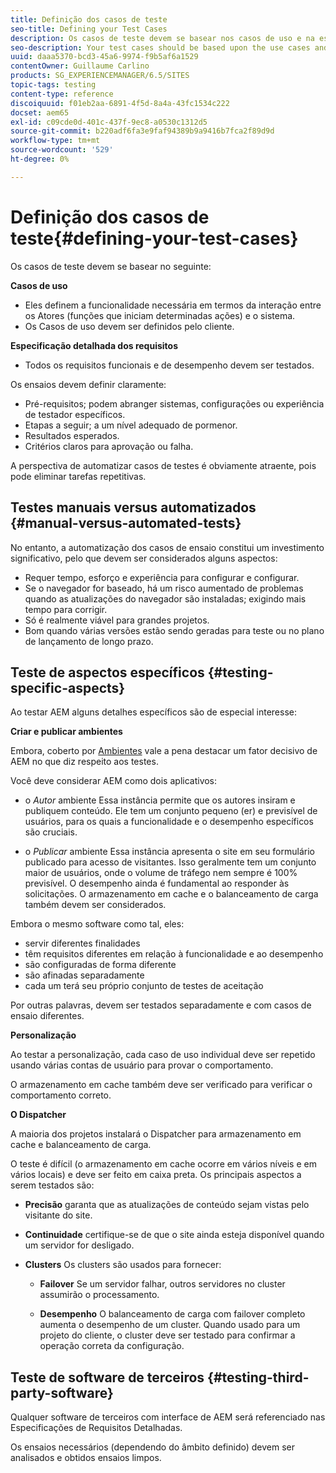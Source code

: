```yaml
---
title: Definição dos casos de teste
seo-title: Defining your Test Cases
description: Os casos de teste devem se basear nos casos de uso e na especificação detalhada dos requisitos
seo-description: Your test cases should be based upon the use cases and the detailed requirements specification
uuid: daaa5370-bcd3-45a6-9974-f9b5af6a1529
contentOwner: Guillaume Carlino
products: SG_EXPERIENCEMANAGER/6.5/SITES
topic-tags: testing
content-type: reference
discoiquuid: f01eb2aa-6891-4f5d-8a4a-43fc1534c222
docset: aem65
exl-id: c09cde0d-401c-437f-9ec8-a0530c1312d5
source-git-commit: b220adf6fa3e9faf94389b9a9416b7fca2f89d9d
workflow-type: tm+mt
source-wordcount: '529'
ht-degree: 0%

---
```


# Definição dos casos de teste{#defining-your-test-cases}

Os casos de teste devem se basear no seguinte:

**Casos de uso**

* Eles definem a funcionalidade necessária em termos da interação entre os Atores (funções que iniciam determinadas ações) e o sistema.
* Os Casos de uso devem ser definidos pelo cliente.

**Especificação detalhada dos requisitos**

* Todos os requisitos funcionais e de desempenho devem ser testados.

Os ensaios devem definir claramente:

* Pré-requisitos; podem abranger sistemas, configurações ou experiência de testador específicos.
* Etapas a seguir; a um nível adequado de pormenor.
* Resultados esperados.
* Critérios claros para aprovação ou falha.

A perspectiva de automatizar casos de testes é obviamente atraente, pois pode eliminar tarefas repetitivas.

## Testes manuais versus automatizados {#manual-versus-automated-tests}

No entanto, a automatização dos casos de ensaio constitui um investimento significativo, pelo que devem ser considerados alguns aspectos:

* Requer tempo, esforço e experiência para configurar e configurar.
* Se o navegador for baseado, há um risco aumentado de problemas quando as atualizações do navegador são instaladas; exigindo mais tempo para corrigir.
* Só é realmente viável para grandes projetos.
* Bom quando várias versões estão sendo geradas para teste ou no plano de lançamento de longo prazo.

## Teste de aspectos específicos {#testing-specific-aspects}

Ao testar AEM alguns detalhes específicos são de especial interesse:

**Criar e publicar ambientes**

Embora, coberto por [Ambientes](/help/sites-developing/the-basics.md#environments) vale a pena destacar um fator decisivo de AEM no que diz respeito aos testes.

Você deve considerar AEM como dois aplicativos:

* o *Autor* ambiente Essa instância permite que os autores insiram e publiquem conteúdo.
Ele tem um conjunto pequeno (er) e previsível de usuários, para os quais a funcionalidade e o desempenho específicos são cruciais.

* o *Publicar* ambiente Essa instância apresenta o site em seu formulário publicado para acesso de visitantes.
Isso geralmente tem um conjunto maior de usuários, onde o volume de tráfego nem sempre é 100% previsível. O desempenho ainda é fundamental ao responder às solicitações. O armazenamento em cache e o balanceamento de carga também devem ser considerados.

Embora o mesmo software como tal, eles:

* servir diferentes finalidades
* têm requisitos diferentes em relação à funcionalidade e ao desempenho
* são configuradas de forma diferente
* são afinadas separadamente
* cada um terá seu próprio conjunto de testes de aceitação

Por outras palavras, devem ser testados separadamente e com casos de ensaio diferentes.

**Personalização**

Ao testar a personalização, cada caso de uso individual deve ser repetido usando várias contas de usuário para provar o comportamento.

O armazenamento em cache também deve ser verificado para verificar o comportamento correto.

**O Dispatcher**

A maioria dos projetos instalará o Dispatcher para armazenamento em cache e balanceamento de carga.

O teste é difícil (o armazenamento em cache ocorre em vários níveis e em vários locais) e deve ser feito em caixa preta. Os principais aspectos a serem testados são:

* **Precisão**
garanta que as atualizações de conteúdo sejam vistas pelo visitante do site.

* **Continuidade**
certifique-se de que o site ainda esteja disponível quando um servidor for desligado.

* **Clusters**
Os clusters são usados para fornecer:

   * **Failover**
Se um servidor falhar, outros servidores no cluster assumirão o processamento.

   * **Desempenho**
O balanceamento de carga com failover completo aumenta o desempenho de um cluster.
Quando usado para um projeto do cliente, o cluster deve ser testado para confirmar a operação correta da configuração.

## Teste de software de terceiros {#testing-third-party-software}

Qualquer software de terceiros com interface de AEM será referenciado nas Especificações de Requisitos Detalhadas.

Os ensaios necessários (dependendo do âmbito definido) devem ser analisados e obtidos ensaios limpos.
